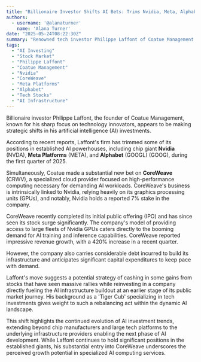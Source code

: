 ```yaml
---
title: "Billionaire Investor Shifts AI Bets: Trims Nvidia, Meta, Alphabet Stakes, Buys Into Nvidia-Backed CoreWeave"
authors:
  - username: '@alanaturner'
    name: 'Alana Turner'
date: "2025-05-24T08:22:30Z"
summary: "Renowned tech investor Philippe Laffont of Coatue Management is reportedly rebalancing his AI portfolio, selling off some shares in industry heavyweights like Nvidia, Meta, and Alphabet while making a significant new investment in CoreWeave, a specialized cloud provider closely tied to Nvidia."
tags:
  - "AI Investing"
  - "Stock Market"
  - "Philippe Laffont"
  - "Coatue Management"
  - "Nvidia"
  - "CoreWeave"
  - "Meta Platforms"
  - "Alphabet"
  - "Tech Stocks"
  - "AI Infrastructure"
---
```


Billionaire investor Philippe Laffont, the founder of Coatue Management, known for his sharp focus on technology innovators, appears to be making strategic shifts in his artificial intelligence (AI) investments.

According to recent reports, Laffont's firm has trimmed some of its positions in established AI powerhouses, including chip giant **Nvidia** (NVDA), **Meta Platforms** (META), and **Alphabet** (GOOGL) (GOOG), during the first quarter of 2025.

Simultaneously, Coatue made a substantial new bet on **CoreWeave** (CRWV), a specialized cloud provider focused on high-performance computing necessary for demanding AI workloads. CoreWeave's business is intrinsically linked to Nvidia, relying heavily on its graphics processing units (GPUs), and notably, Nvidia holds a reported 7% stake in the company.

CoreWeave recently completed its initial public offering (IPO) and has since seen its stock surge significantly. The company's model of providing access to large fleets of Nvidia GPUs caters directly to the booming demand for AI training and inference capabilities. CoreWeave reported impressive revenue growth, with a 420% increase in a recent quarter.

However, the company also carries considerable debt incurred to build its infrastructure and anticipates significant capital expenditures to keep pace with demand.

Laffont's move suggests a potential strategy of cashing in some gains from stocks that have seen massive rallies while reinvesting in a company directly fueling the AI infrastructure buildout at an earlier stage of its public market journey. His background as a 'Tiger Cub' specializing in tech investments gives weight to such a rebalancing act within the dynamic AI landscape.

This shift highlights the continued evolution of AI investment trends, extending beyond chip manufacturers and large tech platforms to the underlying infrastructure providers enabling the next phase of AI development. While Laffont continues to hold significant positions in the established giants, his substantial entry into CoreWeave underscores the perceived growth potential in specialized AI computing services.
